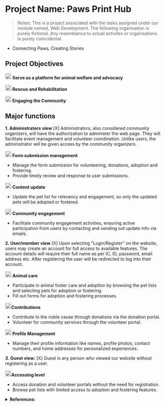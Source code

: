 # Project Name: Paws Print Hub
> Notes:
> This is a project associated with the tasks assigned under our module named, Web Development. The following organisation is purely fictional. Any resemblance to actual activites or organisations is purely coincidental.

- Connecting Paws, Creating Stories 


## Project Objectives
**<img src= "https://github.com/Stereochromyy/PawsPrintHub/assets/154343987/9ed161a2-da3e-4250-b5d5-4bf6c8b5abfa" height= 20px width = 20px>  </img> Serve as a platform for animal welfare and advocacy**

**<img src= "https://github.com/Stereochromyy/PawsPrintHub/assets/154343987/d93a7748-607e-46bb-82cd-10992fcb888f" height= 20px width = 20px> </img>	Rescue and Rehabilitation**

**<img src= "https://github.com/Stereochromyy/PawsPrintHub/assets/154343987/76bf9a0d-e3e8-48d0-9dfb-05bf7c8f8ccb" height = 20px width = 20px> </img>	Engaging the Community**

## Major functions
  **1.	Administrators view**
[X] Administrators, also considered community organizers, will have the authorization to administer the web page. They will facilitate event management and volunteer coordination. Unlike users, the administrator will be given access by the community organizers.

**<img src="https://github.com/Stereochromyy/PawsPrintHub/assets/154343987/1009fd77-9941-4f19-bd75-ff2f4a1b9619" height="20px" width="20px"> Form submission management**
-	Manage the form submission for volunteering, donations, adoption and fostering.
-	Provide timely review and response to user submissions.

**<img src="https://github.com/Stereochromyy/PawsPrintHub/assets/154343987/88494e3c-6dc6-4ecb-aff7-68826f621660" height="20px" width="20px">	Content update**
-	Update the pet list for relevancy and engagement, so only the updated pets will be adopted or fostered.

**<img src="https://github.com/Stereochromyy/PawsPrintHub/assets/154343987/7726e508-8d5b-496c-ad35-d29d4d7098e2" height="20px" width="20px">	Community engagement**
-	Facilitate community engagement activities, ensuring active participation from users by contacting and sending out update info via emails.

  **2.	User/member view**
[X] Upon selecting "Login/Register" on the website, users may create an account for full access to available features. The account details will require their full name as per IC, ID, password, email address etc. After registering the user will be redirected to log into their account.   
 
**<img src="https://github.com/Stereochromyy/PawsPrintHub/assets/154343987/232d2503-431a-4f2d-9931-c577a31b1185" height="20px" width="20px">	Animal care**
-	Participate in animal foster care and adoption by browsing the pet lists and selecting pets for adoption or fostering.
-	Fill out forms for adoption and fostering processes.

**<img src="https://github.com/Stereochromyy/PawsPrintHub/assets/154343987/e17e0318-4dfb-49eb-9619-43bc6137001d" height="20px" width="20px">Contributions**
-	Contribute to the noble cause through donations via the donation portal.
-	Volunteer for community services through the volunteer portal.

**<img src="https://github.com/Stereochromyy/PawsPrintHub/assets/154343987/e054c3d6-a527-4dea-8d39-cc8978ff23e6" height="20px" width="20px">	Profile Management**
-	Manage their profile information like names, profile photos, contact numbers, and home addresses for personalized experiences.

  **3.	Guest view:**
[X] Guest is any person who viewed our website without registering as a user. 

**<img src="https://github.com/Stereochromyy/PawsPrintHub/assets/154343987/b27c5762-407b-49d4-ac59-edcd6d24d1b1" height="20px" width="20px">Accessing level**
-	Access donation and volunteer portals without the need for registration.
-	Browse pet lists with limited access to adoption and fostering features.

<details>
<summary><b>References:</b></summary>

_basename. (2024). The PHP Group. https://www.php.net/manual/en/function.basename.php <br>
How to hash passwords in PHP The complete step-by-step tutorial. (2024, February 8). Alexwebdevelop. https://alexwebdevelop.com/php-password-hashing/ <br>
PHP 8.1: $_FILES: New full_path value for directory-uploads. (2024). PHP.Watch. https://php.watch/versions/8.1/$_FILES-full-path#:~:text=%24_FILES%20is%20a%20PHP,in%20the%20current%20HTTP%20request. <br>
session_status. (2024). THE PHP GROUP. https://www.php.net/manual/en/function.session-status.php <br>
w3schools. (2024a). HTML <input> pattern Attribute. W3schools. https://www.w3schools.com/tags/att_input_pattern.asp <br>
w3schools. (2024b). PHP Conditional Assignment Operators. W3schools. https://www.w3schools.com/php/php_operators.asp <br>
w3schools. (2024c). PHP File Upload. W3schools. https://www.w3schools.com/php/php_file_upload.asp <br>
w3schools. (2024d). PHP Form Validation. W3schools. https://www.w3schools.com/php/php_form_validation.asp_ <br>

</details>
